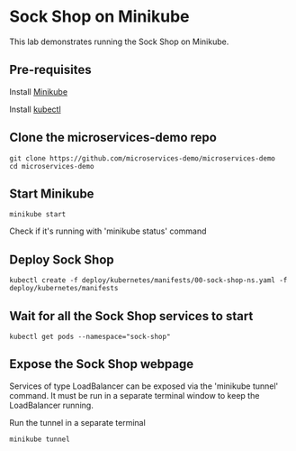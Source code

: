 # Sock Shop on Minikube
This lab demonstrates running the Sock Shop on Minikube.

## Pre-requisites
Install [Minikube](https://github.com/kubernetes/minikube?tab=readme-ov-file#minikube)

Install [kubectl](https://kubernetes.io/docs/tasks/tools/)

## Clone the microservices-demo repo
```
git clone https://github.com/microservices-demo/microservices-demo
cd microservices-demo
```

## Start Minikube
```
minikube start
```
Check if it's running with 'minikube status' command

## Deploy Sock Shop
```
kubectl create -f deploy/kubernetes/manifests/00-sock-shop-ns.yaml -f deploy/kubernetes/manifests
```

## Wait for all the Sock Shop services to start
```
kubectl get pods --namespace="sock-shop"
```

## Expose the Sock Shop webpage
Services of type LoadBalancer can be exposed via the 'minikube tunnel' command. It must be run in a separate terminal window to keep the LoadBalancer running.

Run the tunnel in a separate terminal
```
minikube tunnel
```





